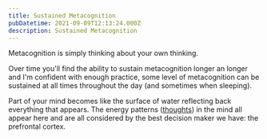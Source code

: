 ```yaml
---
title: Sustained Metacognition
pubDatetime: 2021-09-09T12:13:24.000Z
description: Sustained Metacognition
---
```


Metacognition is simply thinking about your own thinking.

Over time you'll find the ability to sustain metacognition longer an longer and I'm confident with enough practice, some level of metacognition can be sustained at all times throughout the day (and sometimes when sleeping).

Part of your mind becomes like the surface of water reflecting back everything that appears. The energy patterns ([thoughts](09-09-what-are-thoughts)) in the mind all appear here and are all considered by the best decision maker we have: the prefrontal cortex.
